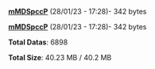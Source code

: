 [**mMDSpccP**](/data/mMDSpccP.txt) (28/01/23 - 17:28)- 342 bytes

[**mMDSpccP**](/data/mMDSpccP.txt) (28/01/23 - 17:28)- 342 bytes

**Total Datas**: 6898

**Total Size**: 40.23 MB / 40.2 MB